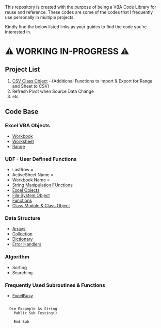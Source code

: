 This repository is created with the purpose of being a VBA Code Library for reuse and reference. 
These codes are some of the codes that I frequently use personally in multiple projects. 

Kindly find the below listed links as your guides to find the code you're interested in. 

# ⚠ WORKING IN-PROGRESS ⚠
## Project List
1. [CSV Class Object](https://github.com/amirmirmirdan/Excel-VBA/blob/54353c425aed689d1af1d8b060fa16e81d4c5d58/CSV%20Class%20Object/Excel%20VBA%20-%20CSV%20Class%20Object.md) - (Additional Functions to Import & Export for Range and Sheet to CSV)
2. Refresh Pivot when Source Data Change
3. etc

## Code Base
### Excel VBA Objects
- [Workbook]()
- [Worksheet]()
- [Range]()

### UDF - User Defined Functions
- LastRow = 
- ActiveSheet Name = 
- Workbook Name = 
- [String Manipulation FUnctions]()
- [Excel Objects](https://github.com/amirmirmirdan/Excel-VBA/edit/main/README.md#excel-application)
- [File System Object]()
- [Functions]()
- [Class Module & Class Object]()

### Data Structure
- [Arrays]()
- [Collection]()
- [Dictionary]()
- [Error Handlers]()

### Algorithm 
- Sorting
- Searching


### Frequently Used Subroutines & Functions
- [ExcelBusy](Frequent_USed.md)


```vba

  Dim Excample As String
    Public Sub Testing()

    End Sub

```
